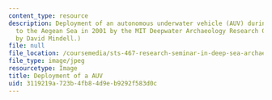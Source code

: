 ```yaml
---
content_type: resource
description: Deployment of an autonomous underwater vehicle (AUV) during an expedition
  to the Aegean Sea in 2001 by the MIT Deepwater Archaeology Research Group. (Photo
  by David Mindell.)
file: null
file_location: /coursemedia/sts-467-research-seminar-in-deep-sea-archaeology-spring-2002/3119219a723b4fb84d9eb9292f583d0c_sts-467s02.jpg
file_type: image/jpeg
resourcetype: Image
title: Deployment of a AUV
uid: 3119219a-723b-4fb8-4d9e-b9292f583d0c
---
```

